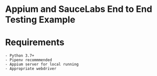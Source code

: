 # Appium and SauceLabs End to End Testing Example

# Requirements
    - Python 3.7+
    - Pipenv recommmended
    - Appium server for local running
    - Appropriate webdriver